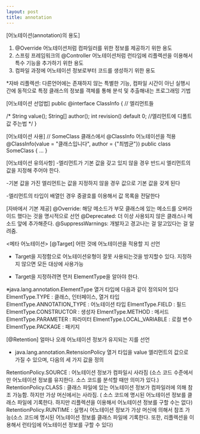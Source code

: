 ```yaml
---
layout: post
title: annotation
---
```


[어노테이션(annotation)의 용도]
1. @Override 어노테이션처럼 컴파일러를 위한 정보를 제공하기 위한 용도
2. 스프링 프레임워크의 @Controller 어노테이션처럼 런타임에 리플렉션을 이용해서 특수 기능을 추가하기 위한 용도
3. 컴파일 과정에 어노테이션 정보로부터 코드를 생성하기 위한 용도

*자바 리플렉션: 다른언어에는 존재하지 않는 특별한 기능, 컴파일 시간이 아닌 실행시간에 동적으로 특정 클래스의 정보를 객체를 통해 분석 및 추출해내는 프로그래밍 기법

[어노테이션 선업법]
public @interface ClassInfo
{
   // 엘리먼트들

   /*
   String value();
   String[] author();
   int revision() default 0; //엘리먼트에 디폴트값 주는법
   */
}

[어노테이션 사용]
// SomeClass 클래스에서 @ClassInfo 어노테이션을 적용
@ClassInfo(value = "클래스입니다", author = {"최범균"})
public class SomeClass
{
   ...
}

[어노테이션 유의사항]
-엘리먼트가 기본 값을 갖고 있지 않을 경우 반드시 엘리먼트의 값을 지정해 주어야 한다.

-기본 값을 가진 엘리먼트는 값을 지정하지 않을 경우 값으로 기본 값을 갖게 된다

-엘리먼트의 타입이 배열인 경우 중괄호를 이용해서 값 목록을 전달한다

[자바에서 기본 제공]
@Override: 해당 메소드가 부모 클래스에 있는 메소드를 오버라이드 했다는 것을 명시적으로 선언
@Deprecated: 더 이상 사용되지 않은 클래스나 메소드 앞에 추가해준다.
@SuppressWarnings: 개발자고 경고나는 걸 알고있다는 걸 알려줌.

<메타 어노테이션>
[@Target] 어떤 것에 어노테이션을 적용할 지 선언
- Target을 지정함으로 어노테이션유형이 잘못 사용되는것을 방지할수 있다. 지정하지 않으면 모든 대상에 사용가능

- Target을 지정하려면 먼저 ElementType을 알아야 한다.

※java.lang.annotation.ElementType 열거 타입에 다음과 같이 정의되어 있다
ElmentType.TYPE : 클래스, 인터페이스, 열거 타입
ElmentType.ANNOTATION_TYPE : 어노테이션 타입
ElmentType.FIELD : 필드
ElmentType.CONSTRUCTOR : 생성자
ElmentType.METHOD : 메서드
ElmentType.PARAMETER : 파라미터
ElmentType.LOCAL_VARIABLE : 로컬 변수
ElmentType.PACKAGE : 패키지

[@Retention] 얼마나 오래 어노테이션 정보가 유지되는 지를 선언
- java.lang.annotation.RetensionPolicy 열거 타입을 value 엘리먼트의 값으로 가질 수 있으며, 다음의 세 가지 값을 정의

RetentionPolicy.SOURCE : 어노테이션 정보가 컴파일시 사라짐 
(소스 코드 수준에서만 어노테이션 정보를 유지한다. 소스 코드를 분석할 때만 의미가 있다.)
RetentionPolicy.CLASS : 클래스 파일에 있는 어노테이션 정보가 컴파일러에 의해 참조 가능함. 하지만 가상 머신에서는 사라짐. ( 소스 코드에 명시된 어노테이션 정보를 클래스 파일에 기록한다. 하지만 리플렉션을 이용해서 어노테이션 정보를 구할 수는 없다)
RetentionPolicy.RUNTIME : 실행시 어노테이션 정보가 가상 머신에 의해서 참조 가능(소스 코드에 명시된 어노테이션 정보를 클래스 파일에 기록한다. 또한, 리플렉션을 이용해서 런타임에 어노테이션 정보를 구할 수 있다)
